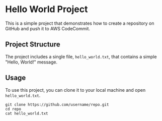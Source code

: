 # Hello World Project

This is a simple project that demonstrates how to create a repository on GitHub and push it to AWS CodeCommit.

## Project Structure

The project includes a single file, `hello_world.txt`, that contains a simple "Hello, World!" message.

## Usage

To use this project, you can clone it to your local machine and open `hello_world.txt`.

```shell
git clone https://github.com/username/repo.git
cd repo
cat hello_world.txt
